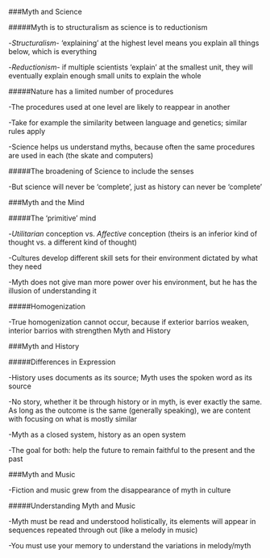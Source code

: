 ###Myth and Science 

#####Myth is to structuralism as science is to reductionism

-*Structuralism*- ‘explaining’ at the highest level means you explain all things below, which is everything

-*Reductionism*- if multiple scientists ‘explain’ at the smallest unit, they will eventually explain enough small units to       explain the whole
    
#####Nature has a limited number of procedures

-The procedures used at one level are likely to reappear in another

-Take for example the similarity between language and genetics; similar rules apply

-Science helps us understand myths, because often the same procedures are used in each (the skate and computers)
    
#####The broadening of Science to include the senses 

-But science will never be ‘complete’, just as history can never be ‘complete’

###Myth and the Mind

#####The ‘primitive’ mind

-*Utilitarian* conception vs. *Affective* conception (theirs is an inferior kind of thought vs. a different kind of thought)

-Cultures develop different skill sets for their environment dictated by what they need

-Myth does not give man more power over his environment, but he has the illusion of understanding it 

#####Homogenization

-True homogenization cannot occur, because if exterior barrios weaken, interior barrios with strengthen
Myth and History 

###Myth and History

#####Differences in Expression

-History uses documents as its source; Myth uses the spoken word as its source

-No story, whether it be through history or in myth, is ever exactly the same. As long as the outcome is the same (generally speaking), we are content with focusing on what is mostly similar

-Myth as a closed system, history as an open system 

-The goal for both: help the future to remain faithful to the present and the past

###Myth and Music 

-Fiction and music grew from the disappearance of myth in culture 

#####Understanding Myth and Music 

-Myth must be read and understood holistically, its elements will appear in sequences repeated through out (like a melody in music) 

-You must use your memory to understand the variations in melody/myth
